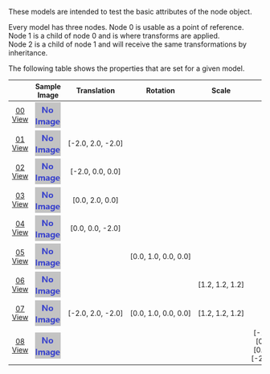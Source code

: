 These models are intended to test the basic attributes of the node object.  

Every model has three nodes. Node 0 is usable as a point of reference. Node 1 is a child of node 0 and is where transforms are applied.  
Node 2 is a child of node 1 and will receive the same transformations by inheritance.  

The following table shows the properties that are set for a given model.  

|   | Sample Image | Translation | Rotation | Scale | Matrix |
| :---: | :---: | :---: | :---: | :---: | :---: |
| [00](Node_Attribute_00.gltf)<br>[View](https://bghgary.github.io/glTF-Asset-Generator/Preview/BabylonJS/?fileName=Node_Attribute_00.gltf) | [<img src="Thumbnails/Node_Attribute_00.png" align="middle">](SampleImages/Node_Attribute_00.png) |   |   |   |   |
| [01](Node_Attribute_01.gltf)<br>[View](https://bghgary.github.io/glTF-Asset-Generator/Preview/BabylonJS/?fileName=Node_Attribute_01.gltf) | [<img src="Thumbnails/Node_Attribute_01.png" align="middle">](SampleImages/Node_Attribute_01.png) | [-2.0,&nbsp;2.0,&nbsp;-2.0] |   |   |   |
| [02](Node_Attribute_02.gltf)<br>[View](https://bghgary.github.io/glTF-Asset-Generator/Preview/BabylonJS/?fileName=Node_Attribute_02.gltf) | [<img src="Thumbnails/Node_Attribute_02.png" align="middle">](SampleImages/Node_Attribute_02.png) | [-2.0,&nbsp;0.0,&nbsp;0.0] |   |   |   |
| [03](Node_Attribute_03.gltf)<br>[View](https://bghgary.github.io/glTF-Asset-Generator/Preview/BabylonJS/?fileName=Node_Attribute_03.gltf) | [<img src="Thumbnails/Node_Attribute_03.png" align="middle">](SampleImages/Node_Attribute_03.png) | [0.0,&nbsp;2.0,&nbsp;0.0] |   |   |   |
| [04](Node_Attribute_04.gltf)<br>[View](https://bghgary.github.io/glTF-Asset-Generator/Preview/BabylonJS/?fileName=Node_Attribute_04.gltf) | [<img src="Thumbnails/Node_Attribute_04.png" align="middle">](SampleImages/Node_Attribute_04.png) | [0.0,&nbsp;0.0,&nbsp;-2.0] |   |   |   |
| [05](Node_Attribute_05.gltf)<br>[View](https://bghgary.github.io/glTF-Asset-Generator/Preview/BabylonJS/?fileName=Node_Attribute_05.gltf) | [<img src="Thumbnails/Node_Attribute_05.png" align="middle">](SampleImages/Node_Attribute_05.png) |   | [0.0,&nbsp;1.0,&nbsp;0.0,&nbsp;0.0] |   |   |
| [06](Node_Attribute_06.gltf)<br>[View](https://bghgary.github.io/glTF-Asset-Generator/Preview/BabylonJS/?fileName=Node_Attribute_06.gltf) | [<img src="Thumbnails/Node_Attribute_06.png" align="middle">](SampleImages/Node_Attribute_06.png) |   |   | [1.2,&nbsp;1.2,&nbsp;1.2] |   |
| [07](Node_Attribute_07.gltf)<br>[View](https://bghgary.github.io/glTF-Asset-Generator/Preview/BabylonJS/?fileName=Node_Attribute_07.gltf) | [<img src="Thumbnails/Node_Attribute_07.png" align="middle">](SampleImages/Node_Attribute_07.png) | [-2.0,&nbsp;2.0,&nbsp;-2.0] | [0.0,&nbsp;1.0,&nbsp;0.0,&nbsp;0.0] | [1.2,&nbsp;1.2,&nbsp;1.2] |   |
| [08](Node_Attribute_08.gltf)<br>[View](https://bghgary.github.io/glTF-Asset-Generator/Preview/BabylonJS/?fileName=Node_Attribute_08.gltf) | [<img src="Thumbnails/Node_Attribute_08.png" align="middle">](SampleImages/Node_Attribute_08.png) |   |   |   | [-1.2,&nbsp;0.0,&nbsp;0.0,&nbsp;0.0]<br>[0.0,&nbsp;1.2,&nbsp;0.0,&nbsp;0.0]<br>[0.0,&nbsp;0.0,&nbsp;-1.2,&nbsp;0.0]<br>[-2.0,&nbsp;2.0,&nbsp;-2.0,&nbsp;1.0]<br> |
 
